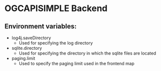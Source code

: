 # OGCAPISIMPLE Backend #

## Environment variables: ##

- log4j.saveDirectory
  - Used for specifying the log directory
- sqlite.directory
  - Used for specifying the directory in which the sqlite files are located
- paging.limit
  - Used to specify the paging limit used in the frontend map

  